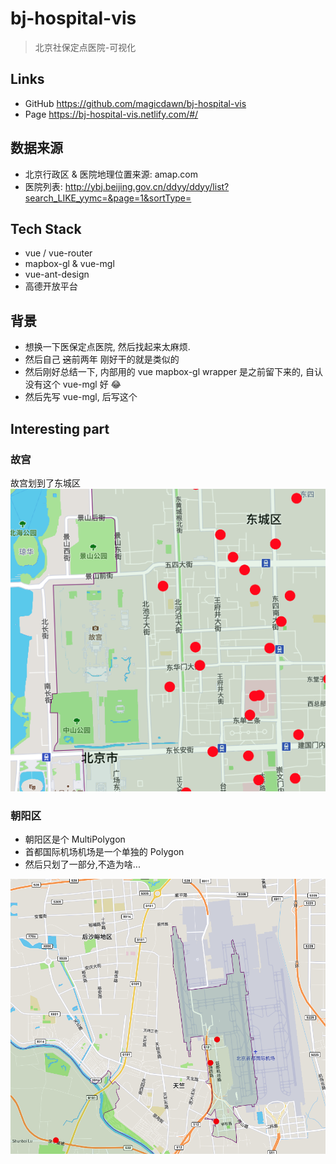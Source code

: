 # bj-hospital-vis

> 北京社保定点医院-可视化

## Links

- GitHub https://github.com/magicdawn/bj-hospital-vis
- Page https://bj-hospital-vis.netlify.com/#/

## 数据来源

- 北京行政区 & 医院地理位置来源: amap.com
- 医院列表: http://ybj.beijing.gov.cn/ddyy/ddyy/list?search_LIKE_yymc=&page=1&sortType=

## Tech Stack

- vue / vue-router
- mapbox-gl & vue-mgl
- vue-ant-design
- 高德开放平台

## 背景

- 想换一下医保定点医院, 然后找起来太麻烦.
- 然后自己 <del>这</del>前两年 刚好干的就是类似的
- 然后刚好总结一下, 内部用的 vue mapbox-gl wrapper 是之前留下来的, 自认没有这个 vue-mgl 好 😂
- 然后先写 vue-mgl, 后写这个

## Interesting part

### 故宫

故宫划到了东城区
![the forbidden city](./img/forbidden-city.png)

### 朝阳区

- 朝阳区是个 MultiPolygon
- 首都国际机场机场是一个单独的 Polygon
- 然后只划了一部分,不造为啥...

![capital international airport](./img/capital-international-airport.png)
